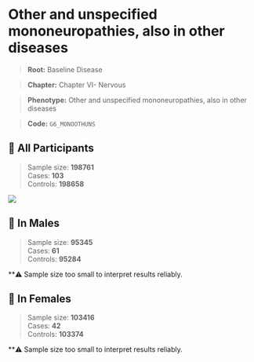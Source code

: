 # Other and unspecified mononeuropathies, also in other diseases

> **Root:** Baseline Disease  

> **Chapter:** Chapter VI- Nervous  

> **Phenotype:** Other and unspecified mononeuropathies, also in other diseases  

> **Code:** `G6_MONOOTHUNS`

## 🧪 All Participants  
> Sample size: **198761**  
> Cases: **103**  
> Controls: **198658**
<img src="/Disease/Figures/ALL/Baseline/G6_MONOOTHUNS.png"/>
<CsvTable src="/Disease_Data/ALL/Baseline/LG_G6_MONOOTHUNS.csv" label="🔍 View full results" />

## 👨 In Males  
> Sample size: **95345**  
> Cases: **61**  
> Controls: **95284**

**⚠️ Sample size too small to interpret results reliably.

## 👩 In Females  
> Sample size: **103416**  
> Cases: **42**  
> Controls: **103374**

**⚠️ Sample size too small to interpret results reliably.
